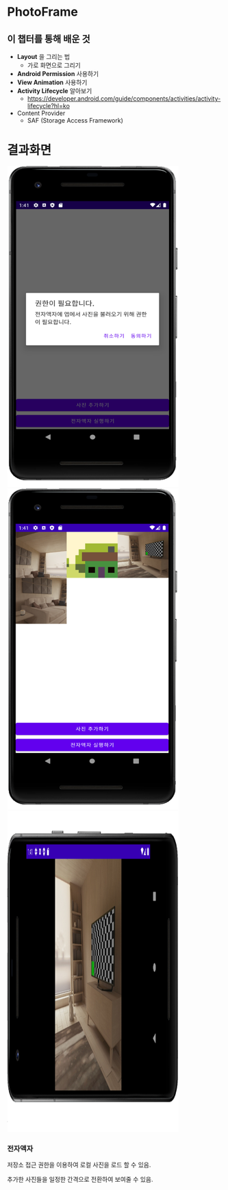 # PhotoFrame


## 이 챕터를 통해 배운 것

- **Layout** 을 그리는 법
  - 가로 화면으로 그리기
- **Android Permission** 사용하기
- **View Animation** 사용하기
- **Activity Lifecycle** 알아보기
  - https://developer.android.com/guide/components/activities/activity-lifecycle?hl=ko
- Content Provider
  - SAF (Storage Access Framework)



# 결과화면


<img src="./screenshot/1.png" width="400" height="750"/>
<img src="./screenshot/2.png" width="400" height="750"/>
<img src="./screenshot/3.png" width="400" height="750"/>




### 전자액자

저장소 접근 권한을 이용하여 로컬 사진을 로드 할 수 있음.

추가한 사진들을 일정한 간격으로 전환하여 보여줄 수 있음.





